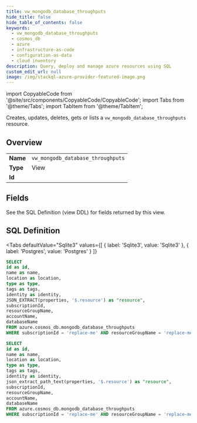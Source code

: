 ```yaml
--- 
title: vw_mongodb_database_throughputs
hide_title: false
hide_table_of_contents: false
keywords:
  - vw_mongodb_database_throughputs
  - cosmos_db
  - azure
  - infrastructure-as-code
  - configuration-as-data
  - cloud inventory
description: Query, deploy and manage azure resources using SQL
custom_edit_url: null
image: /img/stackql-azure-provider-featured-image.png
---
```


import CopyableCode from '@site/src/components/CopyableCode/CopyableCode';
import Tabs from '@theme/Tabs';
import TabItem from '@theme/TabItem';

Creates, updates, deletes, gets or lists a <code>vw_mongodb_database_throughputs</code> resource.

## Overview
<table><tbody>
<tr><td><b>Name</b></td><td><code>vw_mongodb_database_throughputs</code></td></tr>
<tr><td><b>Type</b></td><td>View</td></tr>
<tr><td><b>Id</b></td><td><CopyableCode code="azure.cosmos_db.vw_mongodb_database_throughputs" /></td></tr>
</tbody></table>

## Fields

See the SQL Definition (view DDL) for fields returned by this view.

## SQL Definition

<Tabs
defaultValue="Sqlite3"
values={[
{ label: 'Sqlite3', value: 'Sqlite3' },
{ label: 'Postgres', value: 'Postgres' }
]}
>
<TabItem value="Sqlite3">

```sql
SELECT
id as id,
name as name,
location as location,
type as type,
tags as tags,
identity as identity,
JSON_EXTRACT(properties, '$.resource') as "resource",
subscriptionId,
resourceGroupName,
accountName,
databaseName
FROM azure.cosmos_db.mongodb_database_throughputs
WHERE subscriptionId = 'replace-me' AND resourceGroupName = 'replace-me' AND accountName = 'replace-me' AND databaseName = 'replace-me';
```

</TabItem>
<TabItem value="Postgres">

```sql
SELECT
id as id,
name as name,
location as location,
type as type,
tags as tags,
identity as identity,
json_extract_path_text(properties, '$.resource') as "resource",
subscriptionId,
resourceGroupName,
accountName,
databaseName
FROM azure.cosmos_db.mongodb_database_throughputs
WHERE subscriptionId = 'replace-me' AND resourceGroupName = 'replace-me' AND accountName = 'replace-me' AND databaseName = 'replace-me';
```

</TabItem>
</Tabs>
